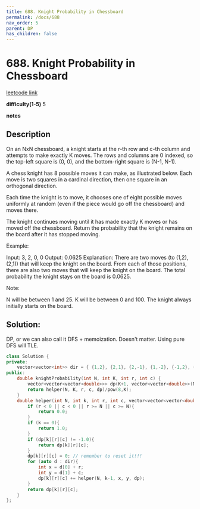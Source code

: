 ```yaml
---
title: 688. Knight Probability in Chessboard
permalink: /docs/688
nav_order: 5
parent: DP
has_children: false
---
```

# 688. Knight Probability in Chessboard
[leetcode link](https://leetcode.com/problems/knight-probability-in-chessboard/)

**difficulty(1-5)** 
5

**notes**   


## Description
On an NxN chessboard, a knight starts at the r-th row and c-th column and attempts to make exactly K moves. The rows and columns are 0 indexed, so the top-left square is (0, 0), and the bottom-right square is (N-1, N-1).

A chess knight has 8 possible moves it can make, as illustrated below. Each move is two squares in a cardinal direction, then one square in an orthogonal direction.

 



 

Each time the knight is to move, it chooses one of eight possible moves uniformly at random (even if the piece would go off the chessboard) and moves there.

The knight continues moving until it has made exactly K moves or has moved off the chessboard. Return the probability that the knight remains on the board after it has stopped moving.

 

Example:

Input: 3, 2, 0, 0
Output: 0.0625
Explanation: There are two moves (to (1,2), (2,1)) that will keep the knight on the board.
From each of those positions, there are also two moves that will keep the knight on the board.
The total probability the knight stays on the board is 0.0625.
 

Note:

N will be between 1 and 25.
K will be between 0 and 100.
The knight always initially starts on the board.

## Solution: 
DP, or we can also call it DFS + memoization. Doesn't matter. 
Using pure DFS will TLE. 


```c++
class Solution {
private:
    vector<vector<int>> dir = { {1,2}, {2,1}, {2,-1}, {1,-2}, {-1,2}, {-2,1}, {-1,-2}, {-2,-1} };
public:
    double knightProbability(int N, int K, int r, int c) {
        vector<vector<vector<double>>> dp(K+1, vector<vector<double>>(N, vector<double>(N, -1.0)));
        return helper(N, K, r, c, dp)/pow(8,K);
    }
    double helper(int N, int k, int r, int c, vector<vector<vector<double>>>& dp){
        if (r < 0 || c < 0 || r >= N || c >= N){
            return 0.0;
        }
        if (k == 0){
            return 1.0;
        }
        if (dp[k][r][c] != -1.0){
            return dp[k][r][c];
        }
        dp[k][r][c] = 0; // remember to reset it!!!
        for (auto d : dir){
            int x = d[0] + r;
            int y = d[1] + c;
            dp[k][r][c] += helper(N, k-1, x, y, dp);
        }
        return dp[k][r][c];
    }
};
```

<!-- 
Default label
{: .label }

Blue label
{: .label .label-blue }

Stable
{: .label .label-green }

New release
{: .label .label-purple }

Coming soon
{: .label .label-yellow }

Deprecated
{: .label .label-red } -->
